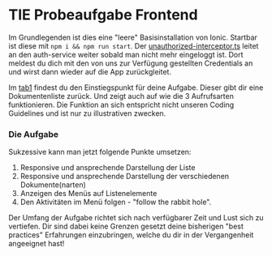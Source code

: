 # TIE Probeaufgabe Frontend

Im Grundlegenden ist dies eine "leere" Basisinstallation von Ionic. Startbar ist diese mit `npm i && npm run start`.
Der [unauthorized-interceptor.ts](/src/interceptors/unauthorized.interceptor.ts) leitet an den auth-service weiter sobald man nicht mehr eingeloggt ist. Dort meldest du dich mit den von uns zur Verfügung gestellten Credentials an und wirst dann wieder auf die App zurückgleitet.

Im [tab1](/src/app/tab1/tab1.module.ts) findest du den Einstiegspunkt für deine Aufgabe.
Dieser gibt dir eine Dokumentenliste zurück. Und zeigt auch auf wie die 3 Aufrufsarten funktionieren. Die Funktion an sich entspricht nicht unseren Coding Guidelines und ist nur zu illustrativen zwecken.

### Die Aufgabe

Sukzessive kann man jetzt folgende Punkte umsetzen:
1. Responsive und ansprechende Darstellung der Liste
2. Responsive und ansprechende Darstellung der verschiedenen Dokumente(narten)
3. Anzeigen des Menüs auf Listenelemente
4. Den Aktivitäten im Menü folgen - "follow the rabbit hole".

Der Umfang der Aufgabe richtet sich nach verfügbarer Zeit und Lust sich zu vertiefen. 
Dir sind dabei keine Grenzen gesetzt deine bisherigen "best practices" Erfahrungen einzubringen, welche du dir in der Vergangenheit angeeignet hast!
